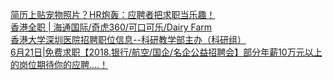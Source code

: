   
[简历上贴宠物照片？HR炮轰：应聘者把求职当乐趣！](http://www.dianyue.me/archives/066/beb8qxye1uk5gzh4/)  
[香港全职 | 海通国际/奇虎360/可口可乐/Dairy Farm](http://www.dianyue.me/archives/363/r7o6bhfhbiosjn70/)  
[香港大学深圳医院招聘职位信息--科研教学部主办（科研组）](http://www.dianyue.me/archives/802/rgnb6pjlvttzkcav/)  
[6月21日|免费求职【2018.银行/航空/国企/名企公益招聘会】部分年薪10万元以上的岗位期待你的应聘....！](http://www.dianyue.me/archives/975/hukuvofyeq791gwp/)